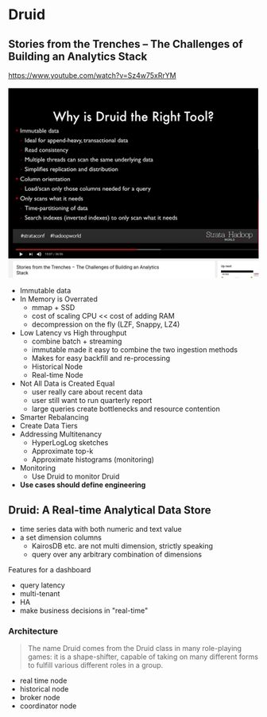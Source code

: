 # Druid


## Stories from the Trenches – The Challenges of Building an Analytics Stack

https://www.youtube.com/watch?v=Sz4w75xRrYM

![druid](druid.png)

- Immutable data
- In Memory is Overrated
  - mmap + SSD
  - cost of scaling CPU << cost of adding RAM
  - decompression on the fly (LZF, Snappy, LZ4)
- Low Latency vs High throughput
  - combine batch + streaming
  - immutable made it easy to combine the two ingestion methods
  - Makes for easy backfill and re-processing
  - Historical Node
  - Real-time Node
- Not All Data is Created Equal
  - user really care about recent data
  - user still want to run quarterly report
  - large queries create bottlenecks and resource contention
- Smarter Rebalancing
- Create Data Tiers
- Addressing Multitenancy
  - HyperLogLog sketches
  - Approximate top-k
  - Approximate histograms (monitoring)
- Monitoring
  - Use Druid to monitor Druid
- **Use cases should define engineering**

## Druid: A Real-time Analytical Data Store

- time series data with both numeric and text value
- a set dimension columns
  - KairosDB etc. are not multi dimension, strictly speaking
  - query over any arbitrary combination of dimensions

Features for a dashboard

- query latency
- multi-tenant
- HA
- make business decisions in "real-time"

### Architecture

> The name Druid comes from the Druid class in many role-playing games: it is a
shape-shifter, capable of taking on many different forms to fulfill
various different roles in a group.

- real time node
- historical node
- broker node
- coordinator node
